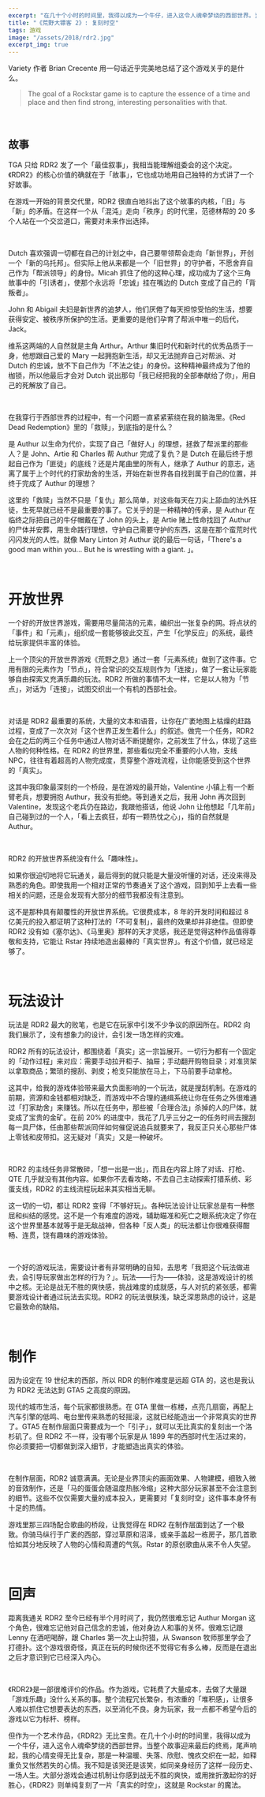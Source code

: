 ```yaml
---
excerpt: "在几十个小时的时间里，我得以成为一个牛仔，进入这令人魂牵梦绕的西部世界。当整个故事迎来最后的终焉，尾声响起，我的心情变得无比复杂，那是一种温暖、失落、欣慰、愧疚交织在一起，如释重负又怅然若失的心情。我不知是该哭还是该笑，如同亲身经历了这样一段历史、一场人生。"
title: "《荒野大镖客 2》: 复刻时空"
tags: 游戏
image: "/assets/2018/rdr2.jpg"
excerpt_img: true
---
```


Variety 作者 Brian Crecente 用一句话近乎完美地总结了这个游戏关乎的是什么。

> The goal of a Rockstar game is to capture the essence of a time and place and then find strong, interesting personalities with that.

<br>

## 故事
TGA 只给 RDR2 发了一个「最佳叙事」，我相当能理解组委会的这个决定。《RDR2》的核心价值的确就在于「故事」，它也成功地用自己独特的方式讲了一个好故事。

在游戏一开始的背景交代里，RDR2 很直白地抖出了这个故事的内核，「旧」与「新」的矛盾。在这样一个从「混沌」走向「秩序」的时代里，范德林帮的 20 多个人站在一个交岔道口，需要对未来作出选择。

<br>

Dutch 喜欢强调一切都在自己的计划之中，自己要带领帮会走向「新世界」，开创一个「新的乌托邦」。但实际上他从来都是一个「旧世界」的守护者，不愿舍弃自己作为「帮派领导」的身份。Micah 抓住了他的这种心理，成功成为了这个三角故事中的「引诱者」，使那个永远将「忠诚」挂在嘴边的 Dutch 变成了自己的「背叛者」。

John 和 Abigail 夫妇是新世界的追梦人，他们厌倦了每天担惊受怕的生活，想要获得安定、被秩序所保护的生活。更重要的是他们孕育了帮派中唯一的后代，Jack。

维系这两端的人自然就是主角 Arthur。Arthur 集旧时代和新时代的优秀品质于一身，他想跟自己爱的 Mary 一起拥抱新生活，却又无法抛弃自己对帮派、对 Dutch 的忠诚，放不下自己作为「不法之徒」的身份。这种精神最终成为了他的枷锁，所以他最后才会对 Dutch 说出那句「我已经把我的全部奉献给了你」，用自己的死解放了自己。

<br>

在我穿行于西部世界的过程中，有一个问题一直紧紧萦绕在我的脑海里。《Red Dead Redemption》里的「救赎」，到底指的是什么？

是 Authur 以生命为代价，实现了自己「做好人」的理想，拯救了帮派里的那些人？是 John、Artie 和 Charles 帮 Authur 完成了复仇？是 Dutch 在最后终于想起自己作为「匪徒」的底线？还是片尾曲里的所有人，继承了 Authur 的意志，逃离了属于上个时代的打家劫舍的生活，开始在新世界各自找到属于自己的位置，并终于完成了 Authur 的理想？

这里的「救赎」当然不只是「复仇」那么简单，对这些每天在刀尖上舔血的法外狂徒，生死早就已经不是最重要的事了。它关乎的是一种精神的传承，是 Authur 在临终之际把自己的牛仔帽戴在了 John 的头上，是 Artie 赌上性命找回了 Authur 的尸体并安葬，用生命践行理想，守护自己需要守护的东西，这是在那个蛮荒时代闪闪发光的人性。就像 Mary Linton 对 Authur 说的最后一句话，「There's a good man within you... But he is wrestling with a giant.	」。

<br>

# 开放世界
一个好的开放世界游戏，需要用尽量简洁的元素，编织出一张复杂的网。将点状的「事件」和「元素」，组织成一套能够彼此交互，产生「化学反应」的系统，最终给玩家提供丰富的体验。

上一个顶尖的开放世界游戏《荒野之息》通过一套「元素系统」做到了这件事。它用有限的元素作为「节点」，符合常识的交互规则作为「连接」，做了一套让玩家能够自由探索又充满乐趣的玩法。RDR2 所做的事情不太一样，它是以人物为「节点」，对话为「连接」，试图交织出一个有机的西部社会。

<br>

对话是 RDR2 最重要的系统，大量的文本和语音，让你在广袤地图上枯燥的赶路过程，变成了一次次对「这个世界正发生着什么」的叙述。做完一个任务，RDR2 会在之后的两三个任务中通过人物对话不断提醒你，之前发生了什么，体现了这些人物的何种性格。在 RDR2 的世界里，那些看似完全不重要的小人物，支线 NPC，往往有着超高的人物完成度，贯穿整个游戏流程，让你能感受到这个世界的「真实」。

这其中我印象最深刻的一个桥段，是在游戏的最开始，Valentine 小镇上有一个断臂老兵，想要拥抱 Authur，我没有拒绝。等到通关之后，我用 John 再次回到 Valentine，发现这个老兵仍在路边，我跟他搭话，他说 John 让他想起「几年前」自己碰到过的一个人，「看上去疯狂，却有一颗热忱之心」，指的自然就是 Authur。

<br>

RDR2 的开放世界系统没有什么「趣味性」。

如果你很迫切地将它玩通关，最后得到的就只能是大量没听懂的对话，还没来得及熟悉的角色。即使我用一个相对正常的节奏通关了这个游戏，回到知乎上去看一些相关的问题，还是会发现有大部分的细节我都没有注意到。

这不是那种具有颠覆性的开放世界系统。它很费成本，8 年的开发时间和超过 8 亿美元的投入都证明了这种打法的「不可复制」，最终的效果却并非绝佳。但即使 RDR2 没有如《塞尔达》、《马里奥》那样的天才灵感，我还是觉得这种作品值得尊敬和支持，它能让 Rstar 持续地造出最棒的「真实世界」。有这个价值，就已经足够了。

<br>

# 玩法设计
玩法是 RDR2 最大的败笔，也是它在玩家中引发不少争议的原因所在。RDR2 向我们展示了，没有想象力的设计，会引发一场怎样的灾难。

RDR2 所有的玩法设计，都围绕着「真实」这一宗旨展开。一切行为都有一个固定的「动作过程」来对应：需要手动拉开柜子、抽屉；手动翻开购物目录；对准货架以拿取商品；繁琐的搜刮、剥皮；枪支只能放在马上，下马前要手动拿枪。

这其中，给我的游戏体验带来最大负面影响的一个玩法，就是搜刮机制。在游戏的前期，资源和金钱都相对缺乏，而游戏中不合理的通缉系统让你在任务之外很难通过「打家劫舍」来赚钱。所以在任务中，那些被「合理合法」杀掉的人的尸体，就变成了宝贵的金矿。在前 20% 的进度中，我花了几乎三分之一的任务时间去搜刮每一具尸体，任由那些帮派同伴如何催促说追兵就要来了，我反正只关心那些尸体上零钱和皮带扣。这无疑对「真实」又是一种破坏。

<br>

RDR2 的主线任务非常散碎，「想一出是一出」，而且在内容上除了对话、打枪、QTE 几乎就没有其他内容。如果你不去看攻略，不去自己主动探索打猎系统、彩蛋支线，RDR2 的主线流程玩起来其实相当无聊。

这一切的一切，都让 RDR2 变得「不够好玩」。各种玩法设计让玩家总是有一种憋屈和纠结的感觉。这不是一个有难度的游戏，辅助瞄准和死亡之眼系统决定了你在这个世界里基本就等于是无敌战神，但各种「反人类」的玩法都让你很难获得酣畅、连贯，饶有趣味的游戏体验。

<br>

一个好的游戏玩法，需要设计者有非常明确的自知，去思考「我把这个玩法做进去，会引导玩家做出怎样的行为？」。玩法——行为——体验，这是游戏设计的核中之核。无论是战无不胜的爽快感，挑战难度的成就感，与人对抗的紧张感，都需要游戏设计者通过玩法去实现。RDR2 的玩法很肤浅，缺乏深思熟虑的设计，这是它最致命的缺陷。

<br>

# 制作
因为设定在 19 世纪末的西部，所以 RDR 的制作难度是远超 GTA 的，这也是我认为 RDR2 无法达到 GTA5 之高度的原因。

现代的城市生活，每个玩家都很熟悉。在 GTA 里做一栋楼，点亮几扇窗，再配上汽车引擎的低鸣、电台里传来熟悉的轻摇滚，这就已经能造出一个非常真实的世界了。GTA5 在制作层面只需要成为一个「引子」，就可以无比真实的复刻出一个洛杉矶了。但 RDR2 不一样，没有哪个玩家是从 1899 年的西部时代生活过来的，你必须要把一切都做到深入细节，才能塑造出真实的体验。

<br>

在制作层面，RDR2 诚意满满。无论是业界顶尖的画面效果、人物建模，细致入微的音效制作，还是「马的蛋蛋会随温度热胀冷缩」这种大部分玩家甚至不会注意到的细节。这些不仅仅需要大量的成本投入，更需要对「复刻时空」这件事本身怀有十足的热情。

游戏里那三四场配合歌曲的桥段，让我觉得在 RDR2 在制作层面到达了一个极致。你骑马纵行于广袤的西部，穿过草原和沼泽，或亲手盖起一栋房子，那几首歌恰如其分地反映了人物的心情和周遭的气氛。Rstar 的原创歌曲从来不令人失望。

<br>

# 回声
距离我通关 RDR2 至今已经有半个月时间了，我仍然很难忘记 Authur Morgan 这个角色，很难忘记他对自己信念的忠诚，他对身边人和事的关怀。很难忘记跟 Lenny 在酒吧喝醉，跟 Charles 第一次上山狩猎，从 Swanson 牧师那里学会了打德扑。这个游戏很奇怪，真正在玩的时候你还不觉得它有多么棒，反而是在退出之后才意识到它已经深入内心。

<br>

《RDR2》是一部很难评价的作品。作为游戏，它耗费了大量成本，去做了大量跟「游戏乐趣」没什么关系的事。整个流程冗长繁杂，有浓重的「堆积感」，让很多人难以抓住它想要表达的东西，以至消化不良。身为玩家，我一点都不希望今后的游戏以它为标杆、榜样。

但作为一个艺术作品，《RDR2》无比宝贵。在几十个小时的时间里，我得以成为一个牛仔，进入这令人魂牵梦绕的西部世界。当整个故事迎来最后的终焉，尾声响起，我的心情变得无比复杂，那是一种温暖、失落、欣慰、愧疚交织在一起，如释重负又怅然若失的心情。我不知是该哭还是该笑，如同亲身经历了这样一段历史、一场人生。大部分游戏会通过机制让你感到战无不胜的爽快，或用挫折激起你的好胜心，《RDR2》则单纯复刻了一片「真实的时空」，这就是 Rockstar 的魔法。